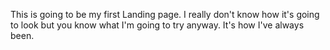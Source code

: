This is going to be my first Landing page. I really don't know how it's going to look but you know what I'm going to try anyway. It's how I've always been.
